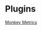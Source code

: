 # Plugins

[Monkey Metrics](https://github.com/alexanderhenne/external-plugins/tree/monkey-metrics)
